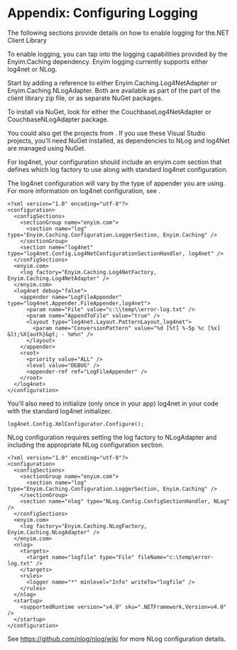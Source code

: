 # Appendix: Configuring Logging

The following sections provide details on how to enable logging for the.NET
Client Library

To enable logging, you can tap into the logging capabilities provided by the
Enyim.Caching dependency. Enyim logging currently supports either log4net or
NLog.

Start by adding a reference to either Enyim.Caching.Log4NetAdapter or
Enyim.Caching.NLogAdapter. Both are available as part of the part of the client
library zip file, or as separate NuGet packages.

To install via NuGet, look for either the CouchbaseLog4NetAdapter or
CouchbaseNLogAdapter package.

You could also get the projects from
[](https://github.com/couchbase/couchbase-net-client). If you use these Visual
Studio projects, you'll need NuGet installed, as dependencies to NLog and
log4Net are managed using NuGet.

For log4net, your configuration should include an enyim.com section that defines
which log factory to use along with standard log4net configuration.

The log4net configuration will vary by the type of appender you are using. For
more information on log4net configuration, see
[](http://logging.apache.org/log4net/release/manual/configuration.html).


```
<?xml version="1.0" encoding="utf-8"?>
<configuration>
  <configSections>
    <sectionGroup name="enyim.com">
      <section name="log" type="Enyim.Caching.Configuration.LoggerSection, Enyim.Caching" />
    </sectionGroup>
    <section name="log4net" type="log4net.Config.Log4NetConfigurationSectionHandler, log4net" />
  </configSections>
  <enyim.com>
    <log factory="Enyim.Caching.Log4NetFactory, Enyim.Caching.Log4NetAdapter" />
  </enyim.com>
  <log4net debug="false">
    <appender name="LogFileAppender" type="log4net.Appender.FileAppender,log4net">
      <param name="File" value="c:\\temp\\error-log.txt" />
      <param name="AppendToFile" value="true" />
      <layout type="log4net.Layout.PatternLayout,log4net">
        <param name="ConversionPattern" value="%d [%t] %-5p %c [%x] &lt;%X{auth}&gt; - %m%n" />
      </layout>
    </appender>
    <root>
      <priority value="ALL" />
      <level value="DEBUG" />
      <appender-ref ref="LogFileAppender" />
    </root>
  </log4net>
</configuration>
```

You'll also need to initialize (only once in your app) log4net in your code with
the standard log4net initializer.


```
log4net.Config.XmlConfigurator.Configure();
```

NLog configuration requires setting the log factory to NLogAdapter and including
the appropriate NLog configuration section.


```
<?xml version="1.0" encoding="utf-8"?>
<configuration>
  <configSections>
    <sectionGroup name="enyim.com">
      <section name="log" type="Enyim.Caching.Configuration.LoggerSection, Enyim.Caching" />
    </sectionGroup>
    <section name="nlog" type="NLog.Config.ConfigSectionHandler, NLog" />
  </configSections>
  <enyim.com>
    <log factory="Enyim.Caching.NLogFactory, Enyim.Caching.NLogAdapter" />
  </enyim.com>
  <nlog>
    <targets>
      <target name="logfile" type="File" fileName="c:\temp\error-log.txt" />
    </targets>
    <rules>
      <logger name="*" minlevel="Info" writeTo="logfile" />
    </rules>
  </nlog>
  <startup>
    <supportedRuntime version="v4.0" sku=".NETFramework,Version=v4.0" />
  </startup>
</configuration>
```

See <https://github.com/nlog/nlog/wiki> for more NLog configuration details.

<a id="couchbase-sdk-net-cluster-management"></a>
